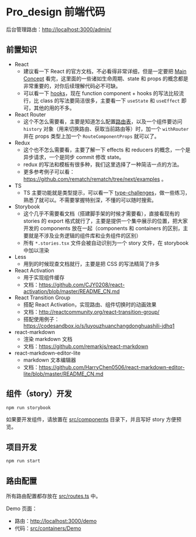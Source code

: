 # Pro_design 前端代码

后台管理路由：<http://localhost:3000/admin/>

## 前置知识

- React
  - 建议看一下 React 的官方文档，不必看得非常详细，但是一定要把 [Main Concept](https://reactjs.org/docs/hello-world.html) 看完，这里面的一些诸如生命周期、state 和 props 的概念都是非常重要的，对你后续理解代码必不可缺。
  - 可以看一下 [hooks](https://reactjs.org/docs/hooks-intro.html)，现在 function component + hooks 的写法比较流行，比 class 的写法要简洁很多，主要看一下 `useState` 和 `useEffect` 即可，其他的用的不多。
- React Router
  - 这个不怎么需要看，主要是知道怎么配置[路由表](src/routes.ts)，以及一个组件要访问 `history` 对象（用来切换路由、获取当前路由等）时，加一个 `withRouter` 并在 props 类型上加一个 `RouteComponentProps` 就可以了。
- Redux
  - 这个也不怎么需要看，主要了解一下 effects 和 reducers 的概念，一个是异步请求，一个是同步 commit 修改 state。
  - redux 的写法和模板有很多种，我们这里选择了一种简洁一点的方法。
  - 更多参考例子可以看：<https://github.com/rematch/rematch/tree/next/examples> 。
- TS
  - TS 主要功能就是类型提示，可以看一下 [type-challenges](https://github.com/type-challenges/type-challenges)，做一些练习，熟悉了就可以。不需要掌握特别深，不懂的可以随时搜索。
- Storybook
  - 这个几乎不需要看文档（搭建脚手架的时候才需要看），直接看现有的 stories 的 export 格式就行了，主要是提供一个集中展示的位置，把大家开发的 components 放在一起（components 和 containers 的区别，主要就是不涉及业务逻辑的组件库和业务组件的区别）
  - 所有 `*.stories.tsx` 文件会被自动识别为一个 story 文件，在 storybook 中加以渲染
- Less
  - 用到的时候现查文档就行，主要是把 CSS 的写法精简了许多
- React Activation
  - 用于实现组件缓存
  - 文档：<https://github.com/CJY0208/react-activation/blob/master/README_CN.md>
- React Transition Group
  - 搭配 React Activation，实现路由、组件切换时的动画效果
  - 文档：<http://reactcommunity.org/react-transition-group/>
  - 搭配使用例子：<https://codesandbox.io/s/luyouzhuanchangdonghuashili-jdhq1>
- react-markdown
  - 渲染 markdown 文档
  - 文档：<https://github.com/remarkjs/react-markdown>
- react-markdown-editor-lite
  - markdown 文本编辑器
  - 文档：<https://github.com/HarryChen0506/react-markdown-editor-lite/blob/master/README_CN.md>

## 组件（story）开发

```bash
npm run storybook
```

如果要开发组件，请放置在 [src/components](./src/components) 目录下，并且写好 story 方便预览。

## 项目开发

```bash
npm run start
```

## 路由配置

所有路由配置都存放在 [src/routes.ts](src/routes.ts) 中。

Demo 页面：

- 路由：<http://localhost:3000/demo>
- 代码：[src/containers/Demo](src/containers/Demo)

